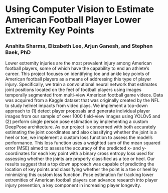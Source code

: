 # Using Computer Vision to Estimate American Football Player Lower Extremity Key Points
### Anahita Sharma, Elizabeth Lee, Arjun Ganesh, and Stephen Baek, PhD

Lower extremity injuries are the most prevalent injury among American football players, some of which have the capability to end an athlete’s career. This project focuses on identifying toe and ankle key points of American football players as a means of addressing this type of player injury. Specifically, we train a convolutional neural network that estimates joint positions located on the feet of football players using images temporally segmented from multi-view American football game videos. Data was acquired from a Kaggle dataset that was originally created by the NFL to study helmet impacts from video plays. We implement a top-down approach to (1) detect player proposals and generate individual player images from our sample of over 1000 field-view images using YOLOv5 and (2) perform single person pose estimation by implementing a custom DeepPose architecture. As our project is concerned with both accurately estimating the joint coordinates and also classifying whether the joint is a heel or toe, we implement a custom loss function to assess the model’s performance. This loss function uses a weighted sum of the mean squared error (MSE) aimed to assess the accuracy of the predicted x- and y-coordinates for each key point with a binary cross entropy loss used for assessing whether the joints are properly classified as a toe or heel. Our results suggest that a top down approach was capable of predicting the location of key points and classifying whether the point is a toe or heel by minimizing this custom loss function. Pose estimation for tracking lower extremities of American football players can advance research into player injury prevention, a key component in increasing player longevity.
